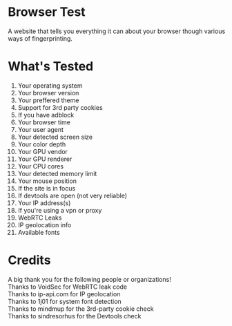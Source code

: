 # Browser Test
A website that tells you everything it can about your browser though various ways of fingerprinting. 

# What's Tested
1. Your operating system
2. Your browser version
3. Your preffered theme
4. Support for 3rd party cookies
5. If you have adblock
6. Your browser time
7. Your user agent
8. Your detected screen size
9. Your color depth
10. Your GPU vendor
11. Your GPU renderer
12. Your CPU cores
13. Your detected memory limit
14. Your mouse position
15. If the site is in focus
16. If devtools are open (not very reliable)
17. Your IP address(s)
18. If you're using a vpn or proxy
19. WebRTC Leaks
20. IP geolocation info
21. Available fonts

# Credits
A big thank you for the following people or organizations! <br>
Thanks to VoidSec for WebRTC leak code <br>
Thanks to ip-api.com for IP geolocation <br>
Thanks to 1j01 for system font detection <br>
Thanks to mindmup for the 3rd-party cookie check <br>
Thanks to sindresorhus for the Devtools check <br>
